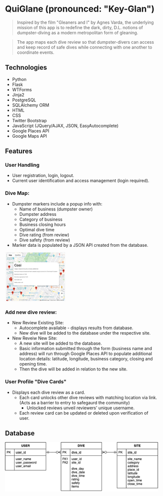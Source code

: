 # QuiGlane (pronounced: "Key-Glan")

> Inspired by the film "Gleaners and I" by Agnes Varda, the underlying mission of this app is to redefine the dark, dirty, D.L. notions of dumpster-diving as a modern metropolitan form of gleaning.

> The app maps each dive review so that dumpster-divers can access and keep record of safe dives while connecting with one another to coordinate events.

## Technologies
- Python
- Flask
- WTForms
- Jinja2
- PostgreSQL
- SQLAlchemy ORM
- HTML
- CSS
- Twitter Bootstrap
- JavaScript (JQuery/AJAX, JSON, EasyAutocomplete)
- Google Places API
- Google Maps API

## Features

### User Handling
  - User registration, login, logout. 
  - Current user identification and access management (login required).

### Dive Map:
  - Dumpster markers include a popup info with:
    * Name of business (dumpster owner)
    * Dumpster address
    * Category of business
    * Business closing hours
    * Optimal dive time
    * Dive rating (from review)
    * Dive safety (from review)
  - Marker data is populated by a JSON API created from the database.

<img src="images/MarkerMap.png" width="200">


### Add new dive review:
  - New Review Existing Site:
    * Autocomplete available - displays results from database.
    * New dive will be added to the database under the respective site.
  - New Reveiw New Site:
    * A new site will be added to the database.
    * Basic information submitted through the form (business name and address) will run through Google Places API to populate additional location details: latitude, longitude, business category, closing and opening time.
    * Then the dive will be added in relation to the new site.

### User Profile "Dive Cards"
  - Displays each dive review as a card.
    * Each card unlocks other dive reviews with matching location via link.
    (Acts as a barrier to entry to safegaurd the community)
      - Unlocked reviews unveil reviewers' unique username.
    * Each review card can be updated or deleted upon verification of user.


## Database
![DB Model](images/glean_db_model.png)
